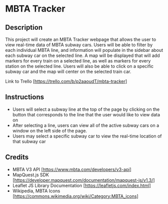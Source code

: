 # MBTA Tracker

## Description
This project will create an MBTA Tracker webpage that allows the user to view real-time data of MBTA subway cars. Users will be able to filter by each individual MBTA line, and information will populate in the sidebar about each subway car on the selected line. A map will be displayed that will add markers for every train on a selected line, as well as markers for every station on the selected line. Users will also be able to click on a specific subway car and the map will center on the selected train car.

Link to Trello [https://trello.com/b/p2aaoudT/mbta-tracker]

## Instructions
- Users will select a subway line at the top of the page by clicking on the button that corresponds to the line that the user would like to view data on
- After selecting a line, users can view all of the active subway cars on a window on the left side of the page.
- Users may select a specific subway car to view the real-time location of that subway car

## Credits
- MBTA V3 API [https://www.mbta.com/developers/v3-api]
- MapQuest.js SDK [https://developer.mapquest.com/documentation/mapquest-js/v1.3/]
- Leaflet JS Library Documentation [https://leafletjs.com/index.html]
- Wikipedia, MBTA Icons [https://commons.wikimedia.org/wiki/Category:MBTA_icons]